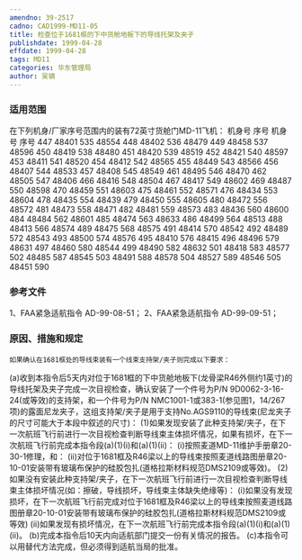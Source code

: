 ```yaml
---
amendno: 39-2517
cadno: CAD1999-MD11-05
title: 检查位于1681框的下中货舱地板下的导线托架及夹子
publishdate: 1999-04-28
effdate: 1999-04-28
tags: MD11
categories: 华东管理局
author: 吴镝
---
```


### 适用范围 
在下列机身/厂家序号范围内的装有72英寸货舱门MD-11飞机：
机身号 序号  机身号 序号
447 48401 535 48554
448 48402 536 48479
449 48458 537 48596
450 48419 538 48480
451 48420 539 48519
452 48421 540 48597
453 48411 541 48520
454 48412 542 48565
455 48449 543 48566
456 48407 544 48533
457 48408 545 48549
461 48495 546 48470
462 48505 547 48406
466 48416 548 48504
467 48417 549 48602
469 48487 550 48598
470 48459 551 48603 475 48461 552 48571 476 48434 553 48604 478 48435 554 48439 479 48450 555 48605 480 48472 556 48572 481 48473 558 48471 482 48481 559 48573 483 48436 560 48600 484 48484 562 48601 485 48474 563 48633 486 48499 564 48513 488 48413 566 48574 489 48475 568 48575 491 48414 570 48542 492 48489 572 48543 493 48500 574 48576 495 48410 576 48415 496 48496 579 48631 497 48460 580 48544 499 48490 582 48632 501 48418 583 48577 502 48485 587 48545 503 48491 588 48578 504 48527 589 48546 505 48451 590

<!--more-->
### 参考文件
1、FAA紧急适航指令 AD-99-08-51；
 2、FAA紧急适航指令 AD-99-09-51；

### 原因、措施和规定 
    如果确认在1681框处的导线束装有一个线束支持架/夹子则完成以下要求： 
(a)收到本指令后5天内对位于1681框的下中货舱地板下(龙骨梁R46外侧约1英寸)的导线托架及夹子完成一次目视检查，确认安装了一个件号为P/N 9D0062-3-16-24(或等效)的支持架，和一个件号为P/N NMC1001-1或383-1(参见图1，14/267项)的露面尼龙夹子，这组支持架/夹子是用于支持No.AGS9110的导线束(尼龙夹子的尺寸可能大于本段中叙述的尺寸)： 
    (1)如果发现安装了此种支持架/夹子，在下一次航班飞行前进行一次目视检查判断导线束主体损坏情况，如果有损坏，在下一次航班飞行前完成本指令段(a)(1)(i)和(a)(1)(ii)： 
(i)按照麦道MD-11维护手册章20-30-1修理，和： 
        (ii)对位于1681框及R46梁以上的导线束按照麦道线路图册章20-10-01安装带有玻璃布保护的硅胶包扎(道格拉斯材料规范DMS2109或等效)。 
    (2)如果没有安装此种支持架/夹子，在下一次航班飞行前进行一次目视检查判断导线束主体损坏情况(如：擦破，导线损坏，导线束主体缺失绝缘等)： 
        (i)如果没有发现损坏，在下一次航班飞行前完成对位于1681框及R46梁以上的导线束按照麦道线路图册章20-10-01安装带有玻璃布保护的硅胶包扎(道格拉斯材料规范DMS2109或等效) 
        (ii)如果发现有损坏情况，在下一次航班飞行前完成本指令段(a)(1)(i)和(a)(1)(ii)。 
(b)完成本指令后10天内向适航部门提交一份有关情况的报告。 
(c)本指令可以用替代方法完成，但必须得到适航当局的批准。 

